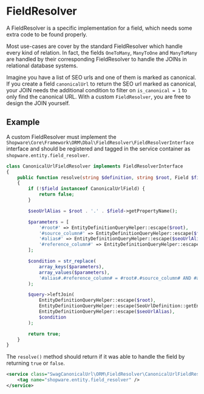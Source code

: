 # FieldResolver

A FieldResolver is a specific implementation for a field, which needs some extra code to be found properly.

Most use-cases are cover by the standard FieldResolver which handle every kind of relation.
In fact, the fields `OneToMany`, `ManyToOne` and `ManyToMany` are handled by their corresponding FieldResolver to
handle the JOINs in relational database systems.

Imagine you have a list of SEO urls and one of them is marked as canonical. If you create a field `canonicalUrl` to
return the SEO url marked as canonical, your JOIN needs the additional condition to filter on `is_canonical = 1` to
only find the canonical URL. With a custom `FieldResolver`, you are free to design the JOIN yourself.

## Example

A custom FieldResolver must implement the `Shopware\Core\Framework\ORM\Dbal\FieldResolver\FieldResolverInterface`
interface and should be registered and tagged in the service container as `shopware.entity.field_resolver`.

```php
class CanonicalUrlFieldResolver implements FieldResolverInterface
{
    public function resolve(string $definition, string $root, Field $field, QueryBuilder $query, Context $context, EntityDefinitionQueryHelper $queryHelper, bool $raw): bool
    {
        if (!$field instanceof CanonicalUrlField) {
            return false;
        }

        $seoUrlAlias = $root . '.' . $field->getPropertyName();

        $parameters = [
            '#root#' => EntityDefinitionQueryHelper::escape($root),
            '#source_column#' => EntityDefinitionQueryHelper::escape($field->getStorageName()),
            '#alias#' => EntityDefinitionQueryHelper::escape($seoUrlAlias),
            '#reference_column#' => EntityDefinitionQueryHelper::escape($field->getReferenceField()),
        ];

        $condition = str_replace(
            array_keys($parameters),
            array_values($parameters),
            '#alias#.#reference_column# = #root#.#source_column# AND #alias#.is_canonical = 1'
        );

        $query->leftJoin(
            EntityDefinitionQueryHelper::escape($root),
            EntityDefinitionQueryHelper::escape(SeoUrlDefinition::getEntityName()),
            EntityDefinitionQueryHelper::escape($seoUrlAlias),
            $condition
        );

        return true;
    }
}
```

The `resolve()` method should return if it was able to handle the field by returning `true` or `false`.

```xml
<service class="SwagCanonicalUrl\ORM\FieldResolver\CanonicalUrlFieldResolver" id="SwagCanonicalUrl\ORM\FieldResolver\CanonicalUrlFieldResolver">
    <tag name="shopware.entity.field_resolver" />
</service>
```
